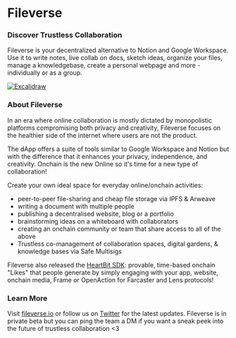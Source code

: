 # Fileverse

### Discover Trustless Collaboration 

Fileverse is your decentralized alternative to Notion and Google Workspace. Use it to write notes, live collab on docs, sketch ideas, organize your files, manage a knowledgebase, create a personal webpage and more - individually or as a group. 

<a href="https://fileverse.io" target="_blank" rel="noopener">
  <picture>
    <img alt="Excalidraw" src="https://files.slack.com/files-pri/T031N5YENTU-F06T1MAFFPU/image.png?pub_secret=04a043277d" />
  </picture>
</a>

### About Fileverse
In an era where online collaboration is mostly dictated by monopolistic platforms compromising both privacy and creativity, Fileverse focuses on the healthier side of the internet where users are not the product. 

The dApp offers a suite of tools similar to Google Workspace and Notion but with the difference that it enhances your privacy, independence, and creativity. Onchain is the new Online so it's time for a new type of collaboration!

Create your own ideal space for everyday online/onchain activities: 
- peer-to-peer file-sharing and cheap file storage via IPFS & Arweave
- writing a document with multiple people 
- publishing a decentralised website, blog or a portfolio
- brainstorming ideas on a whiteboard with collaborators 
- creating an onchain community or team that share access to all of the above 
- Trustless co-management of collaboration spaces, digital gardens, & knowledge bases via Safe Multisigs

Fileverse also released the [HeartBit SDK](https://fileverse.io/heartbit): provable, time-based onchain "Likes" that people generate by simply engaging with your app, website, onchain media, Frame or OpenAction for Farcaster and Lens protocols! 

### Learn More
Visit [fileverse.io](https://fileverse.io) or follow us on [Twitter](https://twitter.com/fileverse) for the latest updates. Fileverse is in private beta but you can ping the team a DM if you want a sneak peek into the future of trustless collaboration <3
